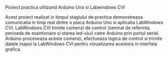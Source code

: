 Proiect practica utilizand Arduino Uno si Labwindows CVI

Acest proiect realizat in timpul stagiului de practica demonstreaza comunicatia in timp real dintre o placa Arduino Uno si aplicatia LabWindows CVI.
LabWindows CVI trimite comenzi de control (semnal de referinta, perioada de esantionare si starea led-ului) catre Arduino prin portul serial.
Arduino proceseaza aceste comenzi, efectueaza logica de control si trimite datele inapoi la LabWindows CVI pentru vizualizarea acestora in interfata grafica.
